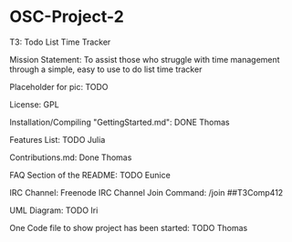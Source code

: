 # OSC-Project-2

T3: Todo List Time Tracker

Mission Statement: To assist those who struggle with time management through a simple, easy to use to do list time tracker

Placeholder for pic: TODO

License: GPL

Installation/Compiling "GettingStarted.md": DONE Thomas

Features List: TODO Julia

Contributions.md: Done Thomas

FAQ Section of the README: TODO Eunice

IRC Channel:
    Freenode IRC Channel Join Command:
        /join ##T3Comp412

UML Diagram: TODO Iri

One Code file to show project has been started: TODO Thomas



